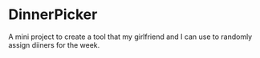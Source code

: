 # DinnerPicker

A mini project to create a tool that my girlfriend and I can use to randomly assign diiners for the week.
